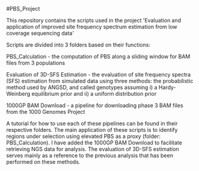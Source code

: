#PBS_Project

This repository contains the scripts used in the project 'Evaluation and application of improved site frequency spectrum estimation from low coverage sequencing data'

Scripts are divided into 3 folders based on their functions:

PBS_Calculation - the computation of PBS along a sliding window for BAM files from 3 populations

Evaluation of 3D-SFS Estimation - the evaluation of site frequency spectra (SFS) estimation from simulated data using three methods: the probabilistic method used by ANGSD, and called genotypes assuming i) a Hardy-Weinberg equilibrium prior and ii) a uniform distribution prior

1000GP BAM Download - a pipeline for downloading phase 3 BAM files from the 1000 Genomes Project

A tutorial for how to use each of these pipelines can be found in their respective folders. The main application of these scripts is to identify regions under selection using elevated PBS as a proxy (folder: PBS_Calculation). I have added the 1000GP BAM Download to facilitate retrieving NGS data for analysis. The evaluation of 3D-SFS estimation serves mainly as a reference to the previous analysis that has been performed on these methods.

